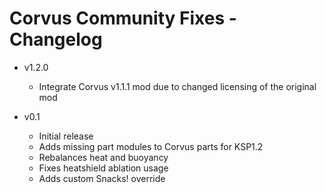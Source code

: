 # Corvus Community Fixes - Changelog

* v1.2.0
  * Integrate Corvus v1.1.1 mod due to changed licensing of the original mod

* v0.1
  * Initial release
  * Adds missing part modules to Corvus parts for KSP1.2
  * Rebalances heat and buoyancy
  * Fixes heatshield ablation usage
  * Adds custom Snacks! override
